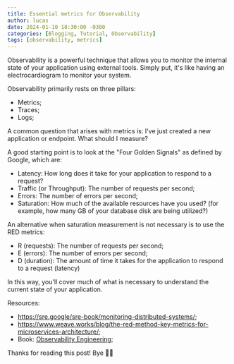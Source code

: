 ```yaml
---
title: Essential metrics for Observability
author: lucas
date: 2024-01-10 18:30:00 -0300
categories: [Blogging, Tutorial, Observability]
tags: [observability, metrics]
---
```


Observability is a powerful technique that allows you to monitor the internal state of your application using external tools. Simply put, it's like having an electrocardiogram to monitor your system.

Observability primarily rests on three pillars:

- Metrics;
- Traces;
- Logs;

A common question that arises with metrics is: I've just created a new application or endpoint. What should I measure?

A good starting point is to look at the "Four Golden Signals" as defined by Google, which are:

- Latency: How long does it take for your application to respond to a request?
- Traffic (or Throughput): The number of requests per second;
- Errors: The number of errors per second;
- Saturation: How much of the available resources have you used? (for example, how many GB of your database disk are being utilized?)

An alternative when saturation measurement is not necessary is to use the RED metrics:

- R (requests): The number of requests per second;
- E (errors): The number of errors per second;
- D (duration): The amount of time it takes for the application to respond to a request (latency)

In this way, you'll cover much of what is necessary to understand the current state of your application.

Resources:

- https://sre.google/sre-book/monitoring-distributed-systems/;
- https://www.weave.works/blog/the-red-method-key-metrics-for-microservices-architecture/;
- Book: [Observability Engineering](https://www.amazon.com/Observability-Engineering-Achieving-Production-Excellence/dp/1492076449/ref=sr_1_1?crid=3HUSUIFI6E5XQ&keywords=observability+engineering&qid=1704922623&sprefix=observability+engineeri%2Caps%2C220&sr=8-1);

Thanks for reading this post! Bye 👋🏾
